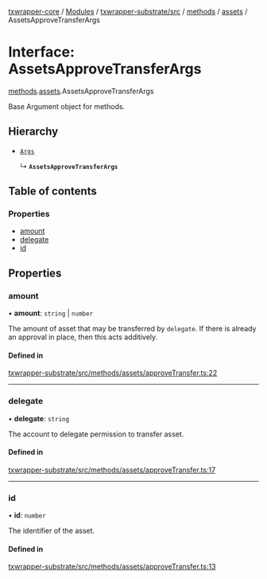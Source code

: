 [txwrapper-core](../README.md) / [Modules](../modules.md) / [txwrapper-substrate/src](../modules/txwrapper_substrate_src.md) / [methods](../modules/txwrapper_substrate_src.methods.md) / [assets](../modules/txwrapper_substrate_src.methods.assets.md) / AssetsApproveTransferArgs

# Interface: AssetsApproveTransferArgs

[methods](../modules/txwrapper_substrate_src.methods.md).[assets](../modules/txwrapper_substrate_src.methods.assets.md).AssetsApproveTransferArgs

Base Argument object for methods.

## Hierarchy

- [`Args`](../modules/txwrapper_core_src.md#args)

  ↳ **`AssetsApproveTransferArgs`**

## Table of contents

### Properties

- [amount](txwrapper_substrate_src.methods.assets.AssetsApproveTransferArgs.md#amount)
- [delegate](txwrapper_substrate_src.methods.assets.AssetsApproveTransferArgs.md#delegate)
- [id](txwrapper_substrate_src.methods.assets.AssetsApproveTransferArgs.md#id)

## Properties

### amount

• **amount**: `string` \| `number`

The amount of asset that may be transferred by `delegate`. If there is
already an approval in place, then this acts additively.

#### Defined in

[txwrapper-substrate/src/methods/assets/approveTransfer.ts:22](https://github.com/paritytech/txwrapper-core/blob/a09c1f6/packages/txwrapper-substrate/src/methods/assets/approveTransfer.ts#L22)

___

### delegate

• **delegate**: `string`

The account to delegate permission to transfer asset.

#### Defined in

[txwrapper-substrate/src/methods/assets/approveTransfer.ts:17](https://github.com/paritytech/txwrapper-core/blob/a09c1f6/packages/txwrapper-substrate/src/methods/assets/approveTransfer.ts#L17)

___

### id

• **id**: `number`

The identifier of the asset.

#### Defined in

[txwrapper-substrate/src/methods/assets/approveTransfer.ts:13](https://github.com/paritytech/txwrapper-core/blob/a09c1f6/packages/txwrapper-substrate/src/methods/assets/approveTransfer.ts#L13)
